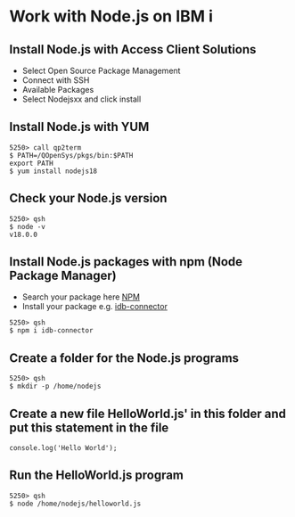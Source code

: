 # Work with Node.js on IBM i

## Install Node.js with Access Client Solutions
* Select Open Source Package Management
* Connect with SSH
* Available Packages
* Select Nodejsxx and click install

## Install Node.js with YUM
```
5250> call qp2term
$ PATH=/QOpenSys/pkgs/bin:$PATH 
export PATH                   
$ yum install nodejs18
```

## Check your Node.js version
```
5250> qsh 
$ node -v
v18.0.0   
```
## Install Node.js packages with npm (Node Package Manager)

* Search your package here [NPM](https://www.npmjs.com/)
* Install your package e.g. [idb-connector](https://www.npmjs.com/package/idb-connector)
```
5250> qsh 
$ npm i idb-connector
```

## Create a folder for the Node.js programs
```
5250> qsh
$ mkdir -p /home/nodejs
```

## Create a new file HelloWorld.js' in this folder and put this statement in the file
```
console.log('Hello World');
```

## Run the HelloWorld.js program
```
5250> qsh
$ node /home/nodejs/helloworld.js

